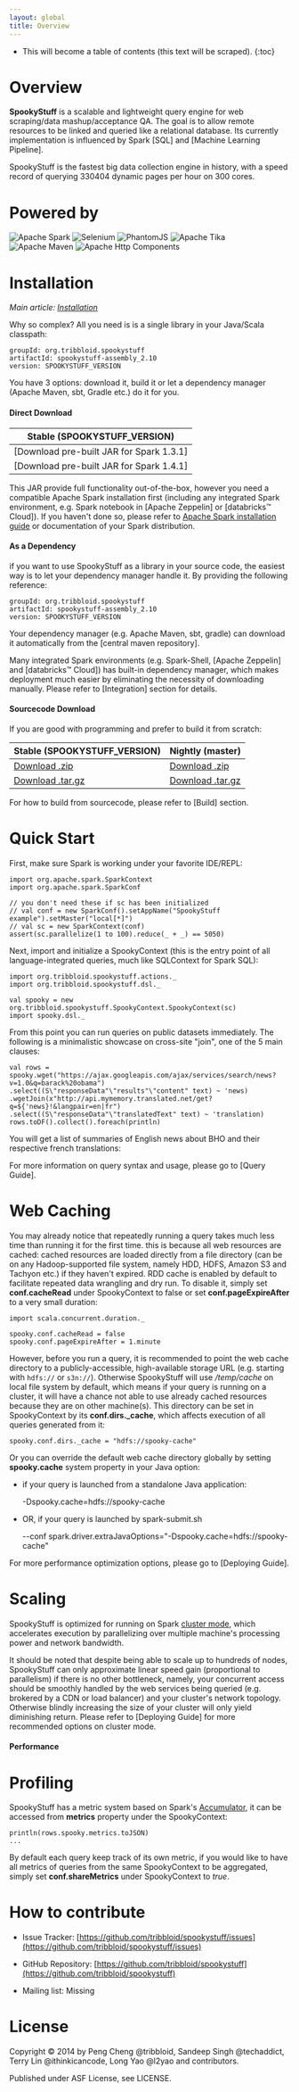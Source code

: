 ```yaml
---
layout: global
title: Overview
---
```


* This will become a table of contents (this text will be scraped).
{:toc}

# Overview

**SpookyStuff** is a scalable and lightweight query engine for web scraping/data mashup/acceptance QA. The goal is to allow remote resources to be linked and queried like a relational database. Its currently implementation is influenced by Spark [SQL] and [Machine Learning Pipeline].

SpookyStuff is the fastest big data collection engine in history, with a speed record of querying 330404 dynamic pages per hour on 300 cores.

# Powered by

![Apache Spark](http://spark.apache.org/images/spark-logo.png) ![Selenium](http://docs.seleniumhq.org/images/big-logo.png) ![PhantomJS](http://phantomjs.org/img/phantomjs-logo.png) ![Apache Tika](http://tika.apache.org/tika.png) ![Apache Maven](http://maven.apache.org/images/logos/maven-feather.png) ![Apache Http Components](https://hc.apache.org/images/logos/httpcomponents.png)

# Installation

*Main article: [Installation](installation.html)*

Why so complex? All you need is is a single library in your Java/Scala classpath:

    groupId: org.tribbloid.spookystuff
    artifactId: spookystuff-assembly_2.10
    version: SPOOKYSTUFF_VERSION

You have 3 options: download it, build it or let a dependency manager (Apache Maven, sbt, Gradle etc.) do it for you.

#### Direct Download

| Stable (SPOOKYSTUFF_VERSION) |
| ------------- |
| [Download pre-built JAR for Spark 1.3.1] |
| [Download pre-built JAR for Spark 1.4.1] |

This JAR provide full functionality out-of-the-box, however you need a compatible Apache Spark installation first (including any integrated Spark environment, e.g. Spark notebook in [Apache Zeppelin] or [databricks™ Cloud]). If you haven't done so, please refer to [Apache Spark installation guide](https://spark.apache.org/docs/latest/cluster-overview.html) or documentation of your Spark distribution.

<!---
Alternatively you can download the all-inclusive bundle, this distribution is bundled with Spark and also contains shell scripts to launch examples and spooky-shell (a minimalistic interactive shell that has SpookyStuff pre-loaded):

- [Download all-inclusive bundle for Spark 1.3.1]
- [Download all-inclusive bundle for Spark 1.4.1]
-->

#### As a Dependency

if you want to use SpookyStuff as a library in your source code, the easiest way is to let your dependency manager handle it. By providing the following reference:

    groupId: org.tribbloid.spookystuff
    artifactId: spookystuff-assembly_2.10
    version: SPOOKYSTUFF_VERSION

Your dependency manager (e.g. Apache Maven, sbt, gradle) can download it automatically from the [central maven repository].

Many integrated Spark environments (e.g. Spark-Shell, [Apache Zeppelin] and [databricks™ Cloud]) has built-in dependency manager, which makes deployment much easier by eliminating the necessity of downloading manually. Please refer to [Integration] section for details.

#### Sourcecode Download

If you are good with programming and prefer to build it from scratch:

| Stable (SPOOKYSTUFF_VERSION) | Nightly (master) |
| ------------ | ----------- |
| [Download .zip](https://github.com/tribbloid/spookystuff/zipball/release-SPOOKYSTUFF_VERSION) | [Download .zip](https://github.com/tribbloid/spookystuff/zipball/master) |
| [Download .tar.gz](https://github.com/tribbloid/spookystuff/tarball/release-SPOOKYSTUFF_VERSION) | [Download .tar.gz](https://github.com/tribbloid/spookystuff/tarball/master) |

For how to build from sourcecode, please refer to [Build] section.

# Quick Start

First, make sure Spark is working under your favorite IDE/REPL:

    import org.apache.spark.SparkContext
    import org.apache.spark.SparkConf

    // you don't need these if sc has been initialized
    // val conf = new SparkConf().setAppName("SpookyStuff example").setMaster("local[*]")
    // val sc = new SparkContext(conf)
    assert(sc.parallelize(1 to 100).reduce(_ + _) == 5050)

Next, import and initialize a SpookyContext (this is the entry point of all language-integrated queries, much like SQLContext for Spark SQL):

    import org.tribbloid.spookystuff.actions._
    import org.tribbloid.spookystuff.dsl._

    val spooky = new org.tribbloid.spookystuff.SpookyContext.SpookyContext(sc)
    import spooky.dsl._

From this point you can run queries on public datasets immediately. The following is a minimalistic showcase on cross-site "join", one of the 5 main clauses:

    val rows = spooky.wget("https://ajax.googleapis.com/ajax/services/search/news?v=1.0&q=barack%20obama")
    .select((S\"responseData"\"results"\"content" text) ~ 'news)
    .wgetJoin(x"http://api.mymemory.translated.net/get?q=${'news}!&langpair=en|fr")
    .select((S\"responseData"\"translatedText" text) ~ 'translation)
    rows.toDF().collect().foreach(println)

You will get a list of summaries of English news about BHO and their respective french translations:



<!-- Wondering what it does in 4 lines? Here is a simple breakdown: -->

For more information on query syntax and usage, please go to [Query Guide].

# Web Caching

You may already notice that repeatedly running a query takes much less time than running it for the first time. this is because all web resources are cached: cached resources are loaded directly from a file directory (can be on any Hadoop-supported file system, namely HDD, HDFS, Amazon S3 and Tachyon etc.) if they haven't expired. RDD cache is enabled by default to facilitate repeated data wrangling and dry run. To disable it, simply set **conf.cacheRead** under SpookyContext to false or set **conf.pageExpireAfter** to a very small duration:

    import scala.concurrent.duration._

    spooky.conf.cacheRead = false
    spooky.conf.pageExpireAfter = 1.minute

However, before you run a query, it is recommended to point the web cache directory to a publicly-accessible, high-available storage URL (e.g. starting with ```hdfs://``` or ```s3n://```). Otherwise SpookyStuff will use *<Java working directory>/temp/cache* on local file system by default, which means if your query is running on a cluster, it will have a chance not able to use already cached resources because they are on other machine(s). This directory can be set in SpookyContext by its **conf.dirs._cache**, which affects execution of all queries generated from it:

    spooky.conf.dirs._cache = "hdfs://spooky-cache"

Or you can override the default web cache directory globally by setting **spooky.cache** system property in your Java option:

- if your query is launched from a standalone Java application:

    -Dspooky.cache=hdfs://spooky-cache

- OR, if your query is launched by spark-submit.sh

    --conf spark.driver.extraJavaOptions="-Dspooky.cache=hdfs://spooky-cache"

For more performance optimization options, please go to [Deploying Guide].

# Scaling

SpookyStuff is optimized for running on Spark [cluster mode](cluster-overview.html), which accelerates execution by parallelizing over multiple machine's processing power and network bandwidth.

It should be noted that despite being able to scale up to hundreds of nodes, SpookyStuff can only approximate linear speed gain (proportional to parallelism) if there is no other bottleneck, namely, your concurrent access should be smoothly handled by the web services being queried (e.g. brokered by a CDN or load balancer) and your cluster's network topology. Otherwise blindly increasing the size of your cluster will only yield diminishing return. Please refer to [Deploying Guide] for more recommended options on cluster mode.

#### Performance

# Profiling

SpookyStuff has a metric system based on Spark's [Accumulator](https://spark.apache.org/docs/latest/programming-guide.html#AccumLink), it can be accessed from **metrics** property under the SpookyContext:

    println(rows.spooky.metrics.toJSON)
    ...

By default each query keep track of its own metric, if you would like to have all metrics of queries from the same SpookyContext to be aggregated, simply set **conf.shareMetrics** under SpookyContext to *true*.

# How to contribute

- Issue Tracker: [https://github.com/tribbloid/spookystuff/issues](https://github.com/tribbloid/spookystuff/issues)

- GitHub Repository: [https://github.com/tribbloid/spookystuff](https://github.com/tribbloid/spookystuff)

- Mailing list: Missing

# License

Copyright &copy; 2014 by Peng Cheng @tribbloid, Sandeep Singh @techaddict, Terry Lin @ithinkicancode, Long Yao @l2yao and contributors.

Published under ASF License, see LICENSE.